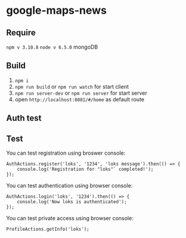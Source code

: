 # google-maps-news

## Require
`npm v 3.10.8`
`node v 6.5.0`
mongoDB

## Build
1. `npm i`
2. `npm run build` or `npm run watch` for start client
3. `npm run server-dev` or `npm run server` for start server
4. open `http://localhost:8081/#/home` as default route

## Auth test

## Test
You can test registration using broswer console:
```
AuthActions.register('loks', '1234', 'loks message').then(() => {
    console.log('Registration for "loks"` completed!');
});
```

You can test authentication using browser console:
```
AuthActions.login('loks', '1234').then(() => {
    console.log('Now loks is authenticated');
});
```

You can test private access using browser console:
```
ProfileActions.getInfo('loks');
```
